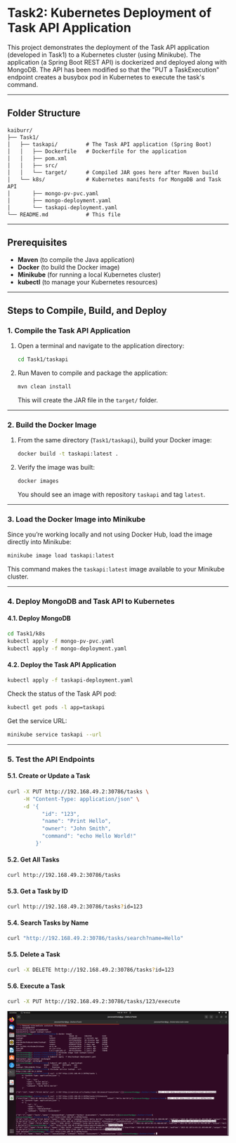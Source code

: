 # Task2: Kubernetes Deployment of Task API Application

This project demonstrates the deployment of the Task API application (developed in Task1) to a Kubernetes cluster (using Minikube). The application (a Spring Boot REST API) is dockerized and deployed along with MongoDB. The API has been modified so that the "PUT a TaskExecution" endpoint creates a busybox pod in Kubernetes to execute the task's command.

---

## Folder Structure

```
kaiburr/
├── Task1/
│   ├── taskapi/         # The Task API application (Spring Boot)
│   │   ├── Dockerfile   # Dockerfile for the application
│   │   ├── pom.xml
│   │   ├── src/
│   │   └── target/      # Compiled JAR goes here after Maven build
│   └── k8s/             # Kubernetes manifests for MongoDB and Task API
│       ├── mongo-pv-pvc.yaml
│       ├── mongo-deployment.yaml
│       └── taskapi-deployment.yaml
└── README.md            # This file
```

---

## Prerequisites

- **Maven** (to compile the Java application)
- **Docker** (to build the Docker image)
- **Minikube** (for running a local Kubernetes cluster)
- **kubectl** (to manage your Kubernetes resources)

---

## Steps to Compile, Build, and Deploy

### 1. Compile the Task API Application

1. Open a terminal and navigate to the application directory:

   ```bash
   cd Task1/taskapi
   ```

2. Run Maven to compile and package the application:

   ```bash
   mvn clean install
   ```

   This will create the JAR file in the `target/` folder.

---

### 2. Build the Docker Image

1. From the same directory (`Task1/taskapi`), build your Docker image:

   ```bash
   docker build -t taskapi:latest .
   ```

2. Verify the image was built:

   ```bash
   docker images
   ```

   You should see an image with repository `taskapi` and tag `latest`.

---

### 3. Load the Docker Image into Minikube

Since you’re working locally and not using Docker Hub, load the image directly into Minikube:

```bash
minikube image load taskapi:latest
```

This command makes the `taskapi:latest` image available to your Minikube cluster.

---

### 4. Deploy MongoDB and Task API to Kubernetes

#### 4.1. Deploy MongoDB

```bash
cd Task1/k8s
kubectl apply -f mongo-pv-pvc.yaml
kubectl apply -f mongo-deployment.yaml
```

#### 4.2. Deploy the Task API Application

```bash
kubectl apply -f taskapi-deployment.yaml
```

Check the status of the Task API pod:

```bash
kubectl get pods -l app=taskapi
```

Get the service URL:

```bash
minikube service taskapi --url
```

---

### 5. Test the API Endpoints

#### 5.1. Create or Update a Task

```bash
curl -X PUT http://192.168.49.2:30786/tasks \
     -H "Content-Type: application/json" \
     -d '{
           "id": "123",
           "name": "Print Hello",
           "owner": "John Smith",
           "command": "echo Hello World!"
         }'
```

#### 5.2. Get All Tasks

```bash
curl http://192.168.49.2:30786/tasks
```

#### 5.3. Get a Task by ID

```bash
curl http://192.168.49.2:30786/tasks?id=123
```

#### 5.4. Search Tasks by Name

```bash
curl "http://192.168.49.2:30786/tasks/search?name=Hello"
```

#### 5.5. Delete a Task

```bash
curl -X DELETE http://192.168.49.2:30786/tasks?id=123
```

#### 5.6. Execute a Task

```bash
curl -X PUT http://192.168.49.2:30786/tasks/123/execute
```

![Execution Screenshot](screenshots/kubernetes.png)





